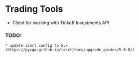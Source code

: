 # Trading Tools

* Client for working with Tinkoff Investments API


### TODO:

    * update isort config to 5.x (https://pycqa.github.io/isort/docs/upgrade_guides/5.0.0/)